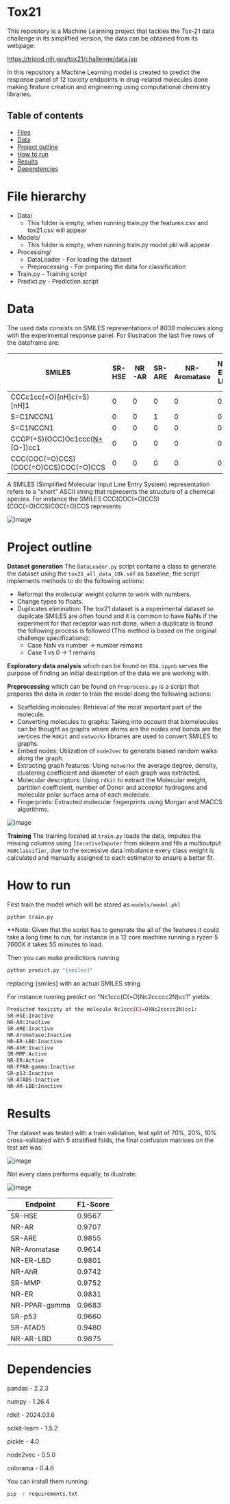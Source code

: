 # Tox21

This repository is a Machine Learning project that tackles the Tox-21 data challenge in its simplified version, the data can be obtained from its webpage:

https://tripod.nih.gov/tox21/challenge/data.jsp

In this repository a Machine Learning model is created to predict the response panel of 12 toxicity endpoints in drug-related molecules done making feature creation and engineering using computational chemistry libraries.

## Table of contents
- [Files](#Files)
- [Data](#Data)
- [Project outline](#project-outline)
- [How to run](#how-to-run)
- [Results](#results)
- [Dependencies](#dependencies)

# File hierarchy

- Data/
    * This folder is empty, when running train.py the features.csv and tox21.csv will appear
- Models/
    * This folder is empty, when running train.py model.pkl will appear
- Processing/
    * DataLoader - For loading the dataset
    * Preprocessing - For preparing the data for classification
- Train.py - Training script
- Predict.py - Prediction script

# Data

The used data consists on SMILES representations of 8039 molecules along with the experimental response panel. For illustration the last five rows of the dataframe are:

 | SMILES                                |   SR-HSE |   NR-AR |   SR-ARE |   NR-Aromatase |   NR-ER-LBD |   NR-AhR |   SR-MMP |   NR-ER |   NR-PPAR-gamma |   SR-p53 |   SR-ATAD5 |   NR-AR-LBD |
|---|---|---|---|---|---|---|---|---|---|---|---|---|
| CCCc1cc(=O)[nH]c(=S)[nH]1             |        0 |       0 |        0 |              0 |           0 |        0 |        0 |       0 |               0 |        0 |          0 |           0 
| S=C1NCCN1                             |        0 |       0 |        1 |              0 |           0 |        0 |        0 |       0 |               0 |        0 |          0 |           0 |
| S=C1NCCN1                             |        0 |       0 |        0 |              0 |           0 |        0 |        0 |       0 |               0 |        0 |          0 |           0 |
| CCOP(=S)(OCC)Oc1ccc([N+](=O)[O-])cc1  |        0 |       0 |        0 |              0 |           0 |        1 |        0 |       0 |               0 |        0 |          0 |           0 |
| CCC(COC(=O)CCS)(COC(=O)CCS)COC(=O)CCS |        0 |       0 |        0 |              0 |           0 |        0 |   0 |       0 |               0 |        1 |          0 |           0 |


A SMILES (Simplified Molecular Input Line Entry System) representation refers to a "short" ASCII string that represents the structure of a chemical species. For instance the SMILES CCC(COC(=O)CCS)(COC(=O)CCS)COC(=O)CCS represents

![image](/assets/Molecule.png)

# Project outline

**Dataset generation** The `DataLoader.py` script contains a class to generate the dataset using the `tox21_all_data_10k.sdf` as baseline, the script implements methods to do the following actions:
 * Reformat the molecular weight column to work with numbers.
 * Change types to floats.
 * Duplicates elimination: The tox21 dataset is a experimental dataset so duplicate SMILES are often found and it is common to have NaNs if the experiment for that receptor was not done, when a duplicate is found the following process is followed (This method is based on the original challenge specifications):
    - Case NaN vs number -> number remains
    - Case 1 vs 0 -> 1 remains
        
**Exploratory data analysis** which can be found on `EDA.ipynb` serves the purpose of finding an initial description of the data we are working with.

**Preprocessing** which can be found on `Preprocess.py` is a script that prepares the data in order to train the model doing the following actions:
 * Scaffolding molecules: Retrieval of the most important part of the molecule.
 * Converting molecules to graphs: Taking into account that biomolecules can be thought as graphs where atoms are the nodes and bonds are the vertices the `RdKit` and `networkx` libraries are used to convert SMILES to graphs.
 * Embed nodes: Utilization of `node2vec` to generate biased random walks along the graph.
 * Extracting graph features: Using `networkx` the average degree, density, clustering coefficient and diameter of each graph was extracted.
 * Molecular descriptors: Using `rdkit` to extract the Molecular weight, partition coefficient, number of Donor and acceptor hydrogens and molecular polar surface area of each molecule.
 * Fingerprints: Extracted molecular fingerprints using Morgan and MACCS algorithms.

![image](assets/molProcess.png)

**Training** The training located at `train.py` loads the data, imputes the missing columns using `IterativeImputer` from sklearn and fits a multioutput `XGBClassifier`, due to the excessive data imbalance every class weight is calculated and manually assigned to each estimator to ensure a better fit.

# How to run 

First train the model which will be stored as `models/model.pkl`
```sh
python train.py
```
**Note: Given that the script has to generate the all of the features it could take a long time to run, for instance in a 12 core machine running a ryzen 5 7600X it takes 55 minutes to load.


Then you can make predictions running
```sh
python predict.py "{smiles}"
```
replacing {smiles} with an actual SMILES string

For instance running predict on "Nc1ccc(C(=O)Nc2ccccc2N)cc1" yields:
```sh
Predicted toxicity of the molecule Nc1ccc(C(=O)Nc2ccccc2N)cc1:
SR-HSE:Inactive
NR-AR:Inactive
SR-ARE:Inactive
NR-Aromatase:Inactive
NR-ER-LBD:Inactive
NR-AhR:Inactive
SR-MMP:Active
NR-ER:Active
NR-PPAR-gamma:Inactive
SR-p53:Inactive
SR-ATAD5:Inactive
NR-AR-LBD:Inactive
```

# Results

The dataset was tested with a train validation, test split of 70%, 20%, 10% cross-validated with 5 stratified folds, the final confusion matrices on the test set was:

![image](assets/matrix.png)

Not every class performs equally, to illustrate:

![image](assets/percentage.png)

| Endpoint           | F1-Score |
|--------------------|----------|
| SR-HSE            | 0.9567   |
| NR-AR             | 0.9707   |
| SR-ARE            | 0.9855   |
| NR-Aromatase      | 0.9614   |
| NR-ER-LBD         | 0.9801   |
| NR-AhR            | 0.9742   |
| SR-MMP            | 0.9752   |
| NR-ER             | 0.9831   |
| NR-PPAR-gamma     | 0.9683   |
| SR-p53            | 0.9660   |
| SR-ATAD5          | 0.9480   |
| NR-AR-LBD         | 0.9875   |


# Dependencies

pandas - 2.2.3

numpy - 1.26.4

rdkit - 2024.03.6

scikit-learn - 1.5.2

pickle - 4.0

node2vec - 0.5.0

colorama - 0.4.6

You can install them running:
```sh
pip -r requirements.txt
```